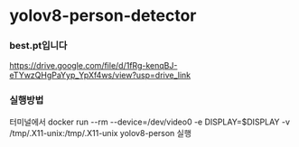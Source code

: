 # yolov8-person-detector

### best.pt입니다
https://drive.google.com/file/d/1fRg-kenqBJ-eTYwzQHgPaYyp_YpXf4ws/view?usp=drive_link

### 실행방법
터미널에서 docker run --rm   --device=/dev/video0   -e DISPLAY=$DISPLAY   -v /tmp/.X11-unix:/tmp/.X11-unix   yolov8-person 실행
